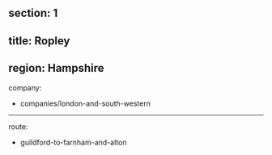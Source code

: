 section: 1
----
title: Ropley
----
region: Hampshire
----
company:
- companies/london-and-south-western
----
route:
- guildford-to-farnham-and-alton
